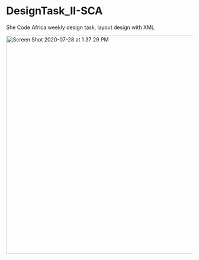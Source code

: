 # DesignTask_II-SCA
She Code Africa weekly design task, layout design with XML 

<img width="589" alt="Screen Shot 2020-07-28 at 1 37 29 PM" src="https://user-images.githubusercontent.com/38994167/88666123-89ffa500-d0d7-11ea-9e8a-3f2d9ae33ca9.png">

